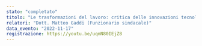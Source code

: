 ```yaml
---
stato: "completato"
titolo: "Le trasformazioni del lavoro: critica delle innovazioni tecnologiche ed organizzative"
relatori: "Dott. Matteo Gaddi (Funzionario sindacale)"
data_evento: "2022-11-17"
registrazione: https://youtu.be/uqmN80IEjZ8
---
```

